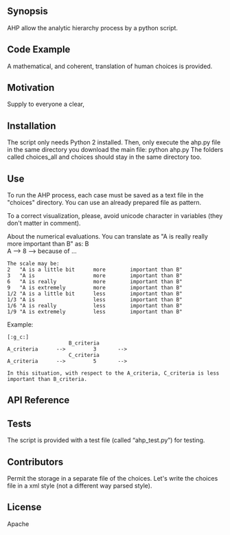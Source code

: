 ## Synopsis
AHP allow the analytic hierarchy process by a python script.


## Code Example
A mathematical, and coherent, translation of human choices is provided.

## Motivation
Supply to everyone a clear, 


## Installation
The script only needs Python 2 installed.
Then, only execute the ahp.py file in the same directory you download the main file:
	python ahp.py
        The folders called choices_all and choices should stay in the same directory too. 

## Use
To run the AHP process, each case must be saved as a text file in the "choices" directory.
You can use an already prepared file as pattern.

To a correct visualization, please, avoid unicode character in variables (they don't matter in comment).

About the numerical evaluations. 
	You can translate as "A is really really more important than B" as:
						B		
	A 			-->     8	-->  because of ...

	The scale may be:
	2	"A is a little bit 		more 		important than B"
	3	"A is 			 		more 		important than B"
	6	"A is really	 		more 		important than B"
	9	"A is extremely	 		more 		important than B"
	1/2	"A is a little bit		less 		important than B"
	1/3	"A is 			 		less 		important than B"
	1/6	"A is really	 		less 		important than B"
	1/9	"A is extremely	 		less 		important than B"



Example:

	[:g_c:]
						B_criteria        
	A_criteria		--> 		3		--> 	     
						C_criteria         
	A_criteria 		--> 		5		--> 	 

	In this situation, with respect to the A_criteria, C_criteria is less important than B_criteria.



## API Reference


## Tests
The script is provided with a test file (called “ahp_test.py”) for testing. 

## Contributors
Permit the storage in a separate file of the choices.
Let's write the choices file in a xml style
(not a different way parsed style).

## License
Apache
